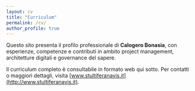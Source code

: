 ```yaml
---
layout: cv
title: "Curriculum"
permalink: /cv/
author_profile: true
---
```


Questo sito presenta il profilo professionale di **Calogero Bonasia**, con esperienze, competenze e contributi in ambito project management, architetture digitali e governance del sapere.

Il curriculum completo è consultabile in formato web qui sotto. Per contatti o maggiori dettagli, visita [www.stultiferanavis.it](http://www.stultiferanavis.it).
